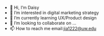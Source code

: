 - 👋 Hi, I’m Daisy
- 👀 I’m interested in digital marketing strategy
- 🌱 I’m currently learning UX/Product design
- 💞️ I’m looking to collaborate on ...
- 📫 How to reach me email:jia1222@uw.edu

<!---
Daixxy/Daixxy is a ✨ special ✨ repository because its `README.md` (this file) appears on your GitHub profile.
You can click the Preview link to take a look at your changes.
--->
